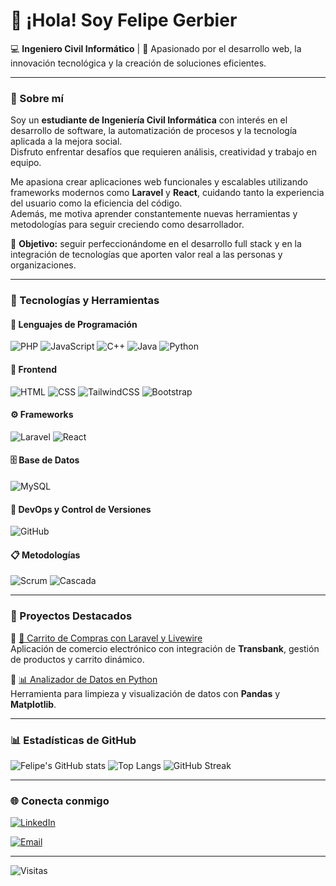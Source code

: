 # 👋 ¡Hola! Soy Felipe Gerbier

💻 **Ingeniero Civil Informático** | 🚀 Apasionado por el desarrollo web, la innovación tecnológica y la creación de soluciones eficientes.

---

### 🧠 Sobre mí

Soy un **estudiante de Ingeniería Civil Informática** con interés en el desarrollo de software, la automatización de procesos y la tecnología aplicada a la mejora social.  
Disfruto enfrentar desafíos que requieren análisis, creatividad y trabajo en equipo.  

Me apasiona crear aplicaciones web funcionales y escalables utilizando frameworks modernos como **Laravel** y **React**, cuidando tanto la experiencia del usuario como la eficiencia del código.  
Además, me motiva aprender constantemente nuevas herramientas y metodologías para seguir creciendo como desarrollador.  

📌 **Objetivo:** seguir perfeccionándome en el desarrollo full stack y en la integración de tecnologías que aporten valor real a las personas y organizaciones.

---

### 🧰 Tecnologías y Herramientas

#### 💬 Lenguajes de Programación
![PHP](https://img.shields.io/badge/-PHP-777BB4?style=for-the-badge&logo=php&logoColor=white)
![JavaScript](https://img.shields.io/badge/-JavaScript-F7DF1E?style=for-the-badge&logo=javascript&logoColor=black)
![C++](https://img.shields.io/badge/-C++-00599C?style=for-the-badge&logo=cplusplus&logoColor=white)
![Java](https://img.shields.io/badge/-Java-007396?style=for-the-badge&logo=java&logoColor=white)
![Python](https://img.shields.io/badge/-Python-3776AB?style=for-the-badge&logo=python&logoColor=white)

#### 🎨 Frontend
![HTML](https://img.shields.io/badge/-HTML5-E34F26?style=for-the-badge&logo=html5&logoColor=white)
![CSS](https://img.shields.io/badge/-CSS3-1572B6?style=for-the-badge&logo=css3&logoColor=white)
![TailwindCSS](https://img.shields.io/badge/-TailwindCSS-38B2AC?style=for-the-badge&logo=tailwind-css&logoColor=white)
![Bootstrap](https://img.shields.io/badge/-Bootstrap-7952B3?style=for-the-badge&logo=bootstrap&logoColor=white)

#### ⚙️ Frameworks
![Laravel](https://img.shields.io/badge/-Laravel-FF2D20?style=for-the-badge&logo=laravel&logoColor=white)
![React](https://img.shields.io/badge/-React-61DAFB?style=for-the-badge&logo=react&logoColor=black)

#### 🗄️ Base de Datos
![MySQL](https://img.shields.io/badge/-MySQL-4479A1?style=for-the-badge&logo=mysql&logoColor=white)

#### 🧩 DevOps y Control de Versiones
![GitHub](https://img.shields.io/badge/-GitHub-181717?style=for-the-badge&logo=github&logoColor=white)

#### 📋 Metodologías
![Scrum](https://img.shields.io/badge/-Scrum-6DB33F?style=for-the-badge&logo=scrumalliance&logoColor=white)
![Cascada](https://img.shields.io/badge/-Cascada-4A90E2?style=for-the-badge)

---

### 🧩 Proyectos Destacados

🔹 [🛒 Carrito de Compras con Laravel y Livewire](https://github.com/felipegerbier/carrito-livewire)  
Aplicación de comercio electrónico con integración de **Transbank**, gestión de productos y carrito dinámico.

🔹 [📊 Analizador de Datos en Python]([[https://github.com/fgerbier/ProyectosPython])  
Herramienta para limpieza y visualización de datos con **Pandas** y **Matplotlib**.


---

### 📊 Estadísticas de GitHub

![Felipe's GitHub stats](https://github-readme-stats.vercel.app/api?username=felipegerbier&show_icons=true&theme=tokyonight)
![Top Langs](https://github-readme-stats.vercel.app/api/top-langs/?username=felipegerbier&layout=compact&theme=tokyonight)
![GitHub Streak](https://streak-stats.demolab.com/?user=felipegerbier&theme=tokyonight)

---

### 🌐 Conecta conmigo

[![LinkedIn](https://img.shields.io/badge/-LinkedIn-0A66C2?style=for-the-badge&logo=linkedin&logoColor=white)](www.linkedin.com/in/felipe-gerbier-2331882a5)

[![Email](https://img.shields.io/badge/-Email-D14836?style=for-the-badge&logo=gmail&logoColor=white)](feligerbier@gmail.com)

---

![Visitas](https://komarev.com/ghpvc/?username=felipegerbier&label=Profile%20views&color=0e75b6&style=flat)


